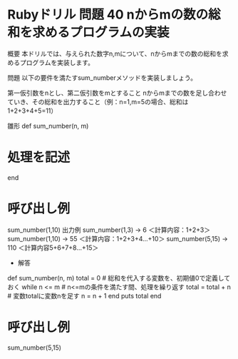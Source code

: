 # Rubyドリル 問題 40 nからmの数の総和を求めるプログラムの実装

概要
本ドリルでは、与えられた数字n,mについて、nからmまでの数の総和を求めるプログラムを実装します。

問題
以下の要件を満たすsum_numberメソッドを実装しましょう。

第一仮引数をnとし、第二仮引数をmとすること
nからmまでの数を足し合わせていき、その総和を出力すること（例：n=1,m=5の場合、総和は1+2+3+4+5=11）

雛形
def sum_number(n, m)
  # 処理を記述
end

# 呼び出し例
sum_number(1,10)
出力例
sum_number(1,3) → 6 ＜計算内容：1+2+3＞
sum_number(1,10) → 55 ＜計算内容：1+2+3+4…+10＞
sum_number(5,15) → 110 ＜計算内容5+6+7+8…+15＞

- 解答

def sum_number(n, m)
  total = 0 # 総和を代入する変数を、初期値0で定義しておく
  while n <= m   # n<=mの条件を満たす間、処理を繰り返す
    total = total + n # 変数totalに変数nを足す
    n = n + 1
  end
  puts total
end

# 呼び出し例
sum_number(5,15)